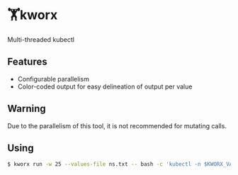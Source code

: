 # 🏋️kworx

Multi-threaded kubectl

## Features

* Configurable parallelism
* Color-coded output for easy delineation of output per value

## Warning

Due to the parallelism of this tool, it is not recommended for mutating calls.

## Using

```sh
$ kworx run -w 25 --values-file ns.txt -- bash -c 'kubectl -n $KWORX_VALUE get po 2>&1' > res.txt
```
